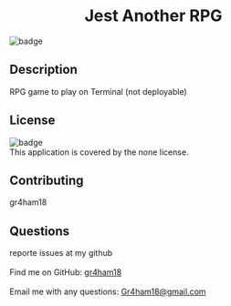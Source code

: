 
<h1 align="center">Jest Another RPG</h1>
  
![badge](https://img.shields.io/badge/license-none-brightgreen)<br />

## Description
 RPG game to play on Terminal (not deployable)



## License
![badge](https://img.shields.io/badge/license-none-brightgreen)
<br />
This application is covered by the none license. 

## Contributing
 gr4ham18



## Questions
 reporte issues at my github<br />
<br />
Find me on GitHub: [gr4ham18](https://github.com/gr4ham18)<br />
<br />
 Email me with any questions: Gr4ham18@gmail.com<br /><br />


    